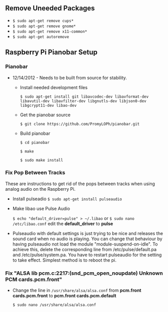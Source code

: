 ## Remove Uneeded Packages

* `$ sudo apt-get remove cups*`
* `$ sudo apt-get remove gnome*`
* `$ sudo apt-get remove x11-common*`
* `$ sudo apt-get autoremove`

## Raspberry Pi Pianobar Setup

### Pianobar

* 12/14/2012 - Needs to be built from source for stability.
	* Install needed development files

		`$ sudo apt-get install git libavcodec-dev libavformat-dev libavutil-dev libavfilter-dev libgnutls-dev libjson0-dev libgcrypt11-dev libao-dev`
	* Get the pianobar source
		
		`$ git clone https://github.com/PromyLOPh/pianobar.git`
	
	* Build pianobar

		`$ cd pianobar`
		
		`$ make`
		
		`$ sudo make install`

### Fix Pop Between Tracks

These are instructions to get rid of the pops between tracks when using analog audio on the Raspberry Pi.

* Install pulseadio
        `$ sudo apt-get install pulseaudio`

* Make libao use Pulse Audio

	`$ echo "default_driver=pulse" > ~/.libao`
or
	`$ sudo nano /etc/libao.conf` edit the **default_driver** to **pulse**

* Pulseaudio with default settings is just trying to be nice and releases the sound card when no audio is
playing. You can change that behaviour by having pulseaudio not load the module "module-suspend-on-idle".
To achieve this, delete the corresponding line from /etc/pulse/default.pa and /etc/pulse/system.pa.
You have to restart pulseaudio for the setting to take effect. Simplest method is to reboot the pi.

### Fix "ALSA lib pcm.c:2217:(snd_pcm_open_noupdate) Unknown PCM cards.pcm.front"

* Change the line in `/usr/share/alsa/alsa.conf` from **pcm.front cards.pcm.front** to **pcm.front cards.pcm.default**

	`$ sudo nano /usr/share/alsa/alsa.conf`
